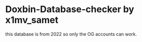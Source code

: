 # Doxbin-Database-checker by x1mv_samet
this database is from 2022 so only the OG accounts can work.

